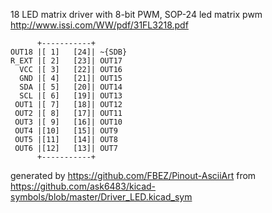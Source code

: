 18 LED matrix driver with 8-bit PWM, SOP-24
led matrix pwm
http://www.issi.com/WW/pdf/31FL3218.pdf


	      +-----------+
	OUT18 |[ 1]   [24]| ~{SDB}
	R_EXT |[ 2]   [23]| OUT17
	  VCC |[ 3]   [22]| OUT16
	  GND |[ 4]   [21]| OUT15
	  SDA |[ 5]   [20]| OUT14
	  SCL |[ 6]   [19]| OUT13
	 OUT1 |[ 7]   [18]| OUT12
	 OUT2 |[ 8]   [17]| OUT11
	 OUT3 |[ 9]   [16]| OUT10
	 OUT4 |[10]   [15]| OUT9
	 OUT5 |[11]   [14]| OUT8
	 OUT6 |[12]   [13]| OUT7
	      +-----------+


generated by https://github.com/FBEZ/Pinout-AsciiArt from https://github.com/ask6483/kicad-symbols/blob/master/Driver_LED.kicad_sym
